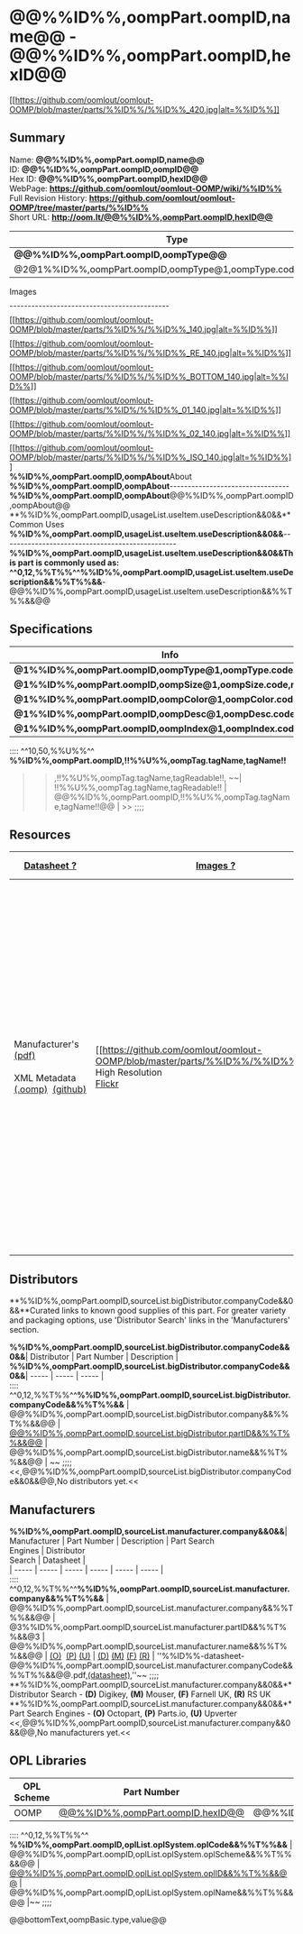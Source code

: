 
@@%%ID%%,oompPart.oompID,name@@ - @@%%ID%%,oompPart.oompID,hexID@@  
=============================
$$%%ID%%.jpg$$[[https://github.com/oomlout/oomlout-OOMP/blob/master/parts/%%ID%%/%%ID%%_420.jpg|alt=%%ID%%]]  

Summary  
---------------------------------
Name: __@@%%ID%%,oompPart.oompID,name@@__  
ID: __@@%%ID%%,oompPart.oompID,oompID@@__   
Hex ID: __@@%%ID%%,oompPart.oompID,hexID@@__   
WebPage: __https://github.com/oomlout/oomlout-OOMP/wiki/%%ID%%__  
Full Revision History: __https://github.com/oomlout/oomlout-OOMP/tree/master/parts/%%ID%%__   
Short URL: __http://oom.lt/@@%%ID%%,oompPart.oompID,hexID@@__   

| Type   | Size   | Color   | Description   | Index   |    
| ----- | ------   | ------   | -----   | ----   |    
| __@@%%ID%%,oompPart.oompID,oompType@@__   					| __@@%%ID%%,oompPart.oompID,oompSize@@__   					| __@@%%ID%%,oompPart.oompID,oompColor@@__    						| __@@%%ID%%,oompPart.oompID,oompDesc@@__    					| __@@%%ID%%,oompPart.oompID,oompIndex@@__ |    
| @2@1%%ID%%,oompPart.oompID,oompType@1,oompType.code,name@2		| @2@1%%ID%%,oompPart.oompID,oompSize@1,oompSize.code,name@2	| @2@1%%ID%%,oompPart.oompID,oompColor@1,oompColor.code,name@2		| @2@1%%ID%%,oompPart.oompID,oompDesc@1,oompDesc.code,name@2	| @2@1%%ID%%,oompPart.oompID,oompIndex@1,oompIndex.code,name@2	|    
$$%%ID%%.jpg$$Images
$$%%ID%%.jpg$$--------------------------------------------  
$$%%ID%%.jpg$$[[https://github.com/oomlout/oomlout-OOMP/blob/master/parts/%%ID%%/%%ID%%_140.jpg|alt=%%ID%%]] 
$$%%ID%%_RE.jpg$$[[https://github.com/oomlout/oomlout-OOMP/blob/master/parts/%%ID%%/%%ID%%_RE_140.jpg|alt=%%ID%%]]
$$%%ID%%_BOTTOM.jpg$$[[https://github.com/oomlout/oomlout-OOMP/blob/master/parts/%%ID%%/%%ID%%_BOTTOM_140.jpg|alt=%%ID%%]]
$$%%ID%%_01.jpg$$[[https://github.com/oomlout/oomlout-OOMP/blob/master/parts/%%ID%/%%ID%%_01_140.jpg|alt=%%ID%%]]
$$%%ID%%_02.jpg$$[[https://github.com/oomlout/oomlout-OOMP/blob/master/parts/%%ID%%/%%ID%%_02_140.jpg|alt=%%ID%%]]
$$%%ID%%_ISO.jpg$$[[https://github.com/oomlout/oomlout-OOMP/blob/master/parts/%%ID%%/%%ID%%_ISO_140.jpg|alt=%%ID%%]]      
**%%ID%%,oompPart.oompID,oompAbout**About     
**%%ID%%,oompPart.oompID,oompAbout**---------------------------------  
**%%ID%%,oompPart.oompID,oompAbout**@@%%ID%%,oompPart.oompID,oompAbout@@     
**%%ID%%,oompPart.oompID,usageList.useItem.useDescription&&0&&**Common Uses   
**%%ID%%,oompPart.oompID,usageList.useItem.useDescription&&0&&**------------------------------------------------
**%%ID%%,oompPart.oompID,usageList.useItem.useDescription&&0&&**This part is commonly used as:
^^0,12,%%T%%^^**%%ID%%,oompPart.oompID,usageList.useItem.useDescription&&%%T%%&&**- @@%%ID%%,oompPart.oompID,usageList.useItem.useDescription&&%%T%%&&@@  


Specifications      
---------------------------------    
| Info | Value |    
| ----- | ----- |    
**@1%%ID%%,oompPart.oompID,oompType@1,oompType.code,name**| @@oompType,oompTag.tagName,tagReadable@@ | @@@1%%ID%%,oompPart.oompID,oompType@1,oompType.code,name@@ |  
**@1%%ID%%,oompPart.oompID,oompSize@1,oompSize.code,name**| @@oompSize,oompTag.tagName,tagReadable@@ | @@@1%%ID%%,oompPart.oompID,oompSize@1,oompSize.code,name@@ |
**@1%%ID%%,oompPart.oompID,oompColor@1,oompColor.code,name**| @@oompColor,oompTag.tagName,tagReadable@@ | @@@1%%ID%%,oompPart.oompID,oompColor@1,oompColor.code,name@@ |
**@1%%ID%%,oompPart.oompID,oompDesc@1,oompDesc.code,name**| @@oompDesc,oompTag.tagName,tagReadable@@ | @@@1%%ID%%,oompPart.oompID,oompDesc@1,oompDesc.code,name@@ |
**@1%%ID%%,oompPart.oompID,oompIndex@1,oompIndex.code,name**| @@oompIndex,oompTag.tagName,tagReadable@@ | @@@1%%ID%%,oompPart.oompID,oompIndex@1,oompIndex.code,name@@ |
::::
^^10,50,%%U%%^^
**%%ID%%,oompPart.oompID,!!%%U%%,oompTag.tagName,tagName!!**
>>,!!%%U%%,oompTag.tagName,tagReadable!!,
~~| !!%%U%%,oompTag.tagName,tagReadable!! | @@%%ID%%,oompPart.oompID,!!%%U%%,oompTag.tagName,tagName!!@@ | >>
;;;;    


Resources
-------------------------------------  
| [Datasheet ?](http://learn.oomlout.co.uk/OO/Projects/oomp/resources#Basic) | [Images ?](http://learn.oomlout.co.uk/OO/Projects/oomp/resources#Images) | [PCB ?](http://learn.oomlout.co.uk/OO/Projects/oomp/resources) | [Diagram ?](http://learn.oomlout.co.uk/OO/Projects/oomp/resources#Diagram) | [3D ?](http://learn.oomlout.co.uk/OO/Projects/oomp/resources#3D) | [Labels](http://learn.oomlout.co.uk/OO/Projects/oomp/resources#Label)|   
| ----- | ----- | ----- | ----- | ----- | ----- |   
| Manufacturer's<br>[(pdf)](http://oomlout.com/oomlout-OOMP/parts/%%ID%%/%%ID%%-datasheet.pdf)<br /><br />XML Metadata<br />[(.oomp)](http://oomlout.com/oomlout-OOMP/parts/%%ID%%/%%ID%%.oomp)&nbsp;&nbsp;[(github)](https://github.com/oomlout/oomlout-OOMP/tree/master/parts/%%ID%%/%%ID%%.oomp) | [[https://github.com/oomlout/oomlout-OOMP/blob/master/parts/%%ID%%/%%ID%%_87.jpg]] <br />High Resolution<br />[Flickr](https://www.flickr.com/search/?w=33504192@N00&q=%%ID%%) | Complete OOMP<br />Footprint<br />Library<br />(COMING SOON) | Breadboard<br />Diagram<br /> [[https://github.com/oomlout/oomlout-OOMP/blob/master/parts/%%ID%%/%%ID%%-bbls_87.png]]   <br>[svg](http://oomlout.com/oomlout-OOMP/parts/%%ID%%/%%ID%%-bbls.svg)&nbsp;[cdr](http://oomlout.com/oomlout-OOMP/parts/%%ID%%/%%ID%%-bbls.cdr)<br>[png](http://oomlout.com/oomlout-OOMP/parts/%%ID%%/%%ID%%-bbls_1500.png)&nbsp;[pdf](http://oomlout.com/oomlout-OOMP/parts/%%ID%%/%%ID%%-bbls.pdf pdf)<br><br>Schematic<br>Diagram<br>[[https://github.com/oomlout/oomlout-OOMP/blob/master/parts/%%ID%%/%%ID%%-schem_87.png]]<br>[svg](http://oomlout.com/oomlout-OOMP/parts/%%ID%%/%%ID%%-schem.svg)&nbsp;[cdr](http://oomlout.com/oomlout-OOMP/parts/%%ID%%/%%ID%%-schem.cdr)<br>[png](http://oomlout.com/oomlout-OOMP/parts/%%ID%%/%%ID%%-schem_1500.png)&nbsp;[pdf](http://oomlout.com/oomlout-OOMP/parts/%%ID%%/%%ID%%-schem.pdf)<br><br>Simple<br>Diagram<br>[[https://github.com/oomlout/oomlout-OOMP/blob/master/parts/%%ID%%/%%ID%%-simp_90.png]]<br>[svg](https://github.com/oomlout/oomlout-OOMP/blob/master/parts/%%ID%%/%%ID%%-simp.svg)&nbsp;[cdr](https://github.com/oomlout/oomlout-OOMP/blob/master/parts/%%ID%%/%%ID%%-simp.cdr)<br>[png](https://github.com/oomlout/oomlout-OOMP/blob/master/parts/%%ID%%/%%ID%%-simp.png)&nbsp;[pdf](https://github.com/oomlout/oomlout-OOMP/blob/master/parts/%%ID%%/%%ID%%-simp.pdf)&nbsp; <br><br>Identification<br>Diagram<br>[[https://github.com/oomlout/oomlout-OOMP/blob/master/parts/%%ID%%/%%ID%%-iden_90.png]]<br>[svg](https://github.com/oomlout/oomlout-OOMP/blob/master/parts/%%ID%%/%%ID%%-iden.svg)&nbsp;[cdr](https://github.com/oomlout/oomlout-OOMP/blob/master/parts/%%ID%%/%%ID%%-iden.cdr)<br>[png](https://github.com/oomlout/oomlout-OOMP/blob/master/parts/%%ID%%/%%ID%%-iden.png)&nbsp;[pdf](https://github.com/oomlout/oomlout-OOMP/blob/master/parts/%%ID%%/%%ID%%-iden.pdf)  | &nbsp; | Specifications<br/>[pdf](http://oomlout.com/oomlout-OOMP/parts/%%ID%%/%%ID%%-label-spec.pdf)&nbsp;[svg](http://oomlout.com/oomlout-OOMP/parts/%%ID%%/%%ID%%-label-spec.svg)<br /><br />Retail<br />[pdf](http://oomlout.com/oomlout-OOMP/parts/%%ID%%/%%ID%%-label-front.pdf)&nbsp;[svg](http://oomlout.com/oomlout-OOMP/parts/%%ID%%/%%ID%%-label-front.svg)<br /><br />Inventory<br />[pdf](http://oomlout.com/oomlout-OOMP/parts/%%ID%%/%%ID%%-label-inventory.pdf)&nbsp;[svg](http://oomlout.com/oomlout-OOMP/parts/%%ID%%/%%ID%%-label-inventory.svg) |

Distributors    
-------------------------------------------------    
**%%ID%%,oompPart.oompID,sourceList.bigDistributor.companyCode&&0&&**Curated links to known good supplies of this part. For greater variety and packaging options, use 'Distributor Search' links in the 'Manufacturers' section. 

   
**%%ID%%,oompPart.oompID,sourceList.bigDistributor.companyCode&&0&&**| Distributor | Part Number | Description |   
**%%ID%%,oompPart.oompID,sourceList.bigDistributor.companyCode&&0&&**| ----- | ----- | ----- |    
::::
^^0,12,%%T%%^^**%%ID%%,oompPart.oompID,sourceList.bigDistributor.companyCode&&%%T%%&&**
| @@%%ID%%,oompPart.oompID,sourceList.bigDistributor.company&&%%T%%&&@@ | [@@%%ID%%,oompPart.oompID,sourceList.bigDistributor.partID&&%%T%%&&@@](@@%%ID%%,oompPart.oompID,sourceList.bigDistributor.link&&%%T%%&&@@) | @@%%ID%%,oompPart.oompID,sourceList.bigDistributor.name&&%%T%%&&@@ | ~~
;;;;
<<,@@%%ID%%,oompPart.oompID,sourceList.bigDistributor.companyCode&&0&&@@,No distributors yet.<<

Manufacturers    
--------------------------------------------    



**%%ID%%,oompPart.oompID,sourceList.manufacturer.company&&0&&**| Manufacturer | Part Number | Description | Part Search <br /> Engines | Distributor<br /> Search | Datasheet |   
| ----- | ----- | ----- | ----- | ----- | -----  |  
::::
^^0,12,%%T%%^^**%%ID%%,oompPart.oompID,sourceList.manufacturer.company&&%%T%%&&**
| @@%%ID%%,oompPart.oompID,sourceList.manufacturer.company&&%%T%%&&@@ |  @3%%ID%%,oompPart.oompID,sourceList.manufacturer.partID&&%%T%%&&@3 | @@%%ID%%,oompPart.oompID,sourceList.manufacturer.name&&%%T%%&&@@ |  [(O)](http://octopart.com/partsearch#!?q=%22@3%%ID%%,oompPart.oompID,sourceList.manufacturer.partID&&%%T%%&&@3%22)&nbsp; [(P)](http://parts.io/search/term-@@%%ID%%,oompPart.oompID,sourceList.manufacturer.company&&%%T%%&&@@%20@3%%ID%%,oompPart.oompID,sourceList.manufacturer.partID&&%%T%%&&@3) [(U)](http://upverter.com/search/?q=@3%%ID%%,oompPart.oompID,sourceList.manufacturer.partID&&%%T%%&&@3) | [(D)](http://www.digikey.com/product-search/en?x=0&y=0&lang=en&site=us&keywords=@@%%ID%%,oompPart.oompID,sourceList.manufacturer.company&&%%T%%&&@@%20@3%%ID%%,oompPart.oompID,sourceList.manufacturer.partID&&%%T%%&&@3)
[(M)](http://www.mouser.com/Search/Refine.aspx?Keyword=@@%%ID%%,oompPart.oompID,sourceList.manufacturer.company&&%%T%%&&@@%20@3%%ID%%,oompPart.oompID,sourceList.manufacturer.partID&&%%T%%&&@3)
[(F)](http://uk.farnell.com/webapp/wcs/stores/servlet/Search?catalogId=&langId=44&storeId=10151&gs=true&st=@@%%ID%%,oompPart.oompID,sourceList.manufacturer.company&&%%T%%&&@@%20@3%%ID%%,oompPart.oompID,sourceList.manufacturer.partID&&%%T%%&&@3) [(R)](http://uk.rs-online.com/web/c/?searchTerm=@3%%ID%%,oompPart.oompID,sourceList.manufacturer.partID&&%%T%%&&@3&h=s&sra=oss) | ''%%ID%%-datasheet-@@%%ID%%,oompPart.oompID,sourceList.manufacturer.companyCode&&%%T%%&&@@.pdf,[(datasheet)](http://www.oomlout.com/oomlout-OOMP/parts/%%ID%%/%%ID%%-datasheet-@@%%ID%%,oompPart.oompID,sourceList.manufacturer.companyCode&&%%T%%&&@@.pdf),''~~
;;;;
**%%ID%%,oompPart.oompID,sourceList.manufacturer.company&&0&&**Distributor Search - <b>(D)</b> Digikey,&nbsp;<b>(M)</b> Mouser,&nbsp;<b>(F)</b> Farnell UK,&nbsp;<b>(R)</b> RS UK     
**%%ID%%,oompPart.oompID,sourceList.manufacturer.company&&0&&**Part Search Engines - <b>(O)</b> Octopart,&nbsp;<b>(P)</b> Parts.io,&nbsp;<b>(U)</b> Upverter
<<,@@%%ID%%,oompPart.oompID,sourceList.manufacturer.company&&0&&@@,No manufacturers yet.<<

OPL Libraries
--------------------------------------- 


| OPL Scheme | Part Number | Description |   
| ----- | ----- | ----- |    
| OOMP | [@@%%ID%%,oompPart.oompID,hexID@@](http://learn.oomlout.co.uk/OO/Projects/oomp/part/%%ID%%) | @@%%ID%%,oompPart.oompID,name@@ |    
::::
^^0,12,%%T%%^^
**%%ID%%,oompPart.oompID,oplList.oplSystem.oplCode&&%%T%%&&**
| @@%%ID%%,oompPart.oompID,oplList.oplSystem.oplScheme&&%%T%%&&@@ | [@@%%ID%%,oompPart.oompID,oplList.oplSystem.oplID&&%%T%%&&@@](@@%%ID%%,oompPart.oompID,oplList.oplSystem.oplLink&&%%T%%&&@@) | @@%%ID%%,oompPart.oompID,oplList.oplSystem.oplName&&%%T%%&&@@ |~~
;;;;

@@bottomText,oompBasic.type,value@@   



